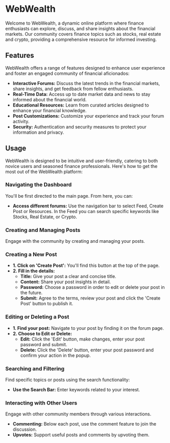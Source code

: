 # WebWealth

Welcome to WebWealth, a dynamic online platform where finance enthusiasts can explore, discuss, and share insights about the financial markets. Our community covers finance topics such as stocks, real estate and crypto, providing a comprehensive resource for informed investing.

## Features

WebWealth offers a range of features designed to enhance user experience and foster an engaged community of financial aficionados:
- **Interactive Forums:** Discuss the latest trends in the financial markets, share insights, and get feedback from fellow enthusiasts.
- **Real-Time Data:** Access up to date market data and news to stay informed about the financial world.
- **Educational Resources:** Learn from curated articles designed to enhance your financial knowledge.
- **Post Customizations:** Customize your experience and track your forum activity.
- **Security:** Authentication and security measures to protect your information and privacy.

## Usage
WebWealth is designed to be intuitive and user-friendly, catering to both novice users and seasoned finance professionals. Here's how to get the most out of the WebWealth platform:

### Navigating the Dashboard
You'll be first directed to the main page. From here, you can:

- **Access different forums:** Use the navigation bar to select Feed, Create Post or Resources. In the Feed you can search specific keywords like Stocks, Real Estate, or Crypto.

### Creating and Managing Posts
Engage with the community by creating and managing your posts.

### Creating a New Post
- **1. Click on 'Create Post':** You'll find this button at the top of the page.
- **2. Fill in the details:**
  - **Title:** Give your post a clear and concise title.
  - **Content:** Share your post insights in detail.
  - **Password:** Choose a password in order to edit or delete your post in the future.
  - **Submit:** Agree to the terms, review your post and click the 'Create Post' button to publish it.
 
### Editing or Deleting a Post
- **1. Find your post:** Navigate to your post by finding it on the forum page.
- **2. Choose to Edit or Delete:**
    - **Edit:** Click the 'Edit' button, make changes, enter your post password and submit.
    - **Delete:** Click the 'Delete' button, enter your post password and confirm your action in the popup.


### Searching and Filtering
Find specific topics or posts using the search functionality:
- **Use the Search Bar:** Enter keywords related to your interest.

### Interacting with Other Users
Engage with other community members through various interactions.

- **Commenting:** Below each post, use the comment feature to join the discussion.
- **Upvotes:** Support useful posts and comments by upvoting them.


